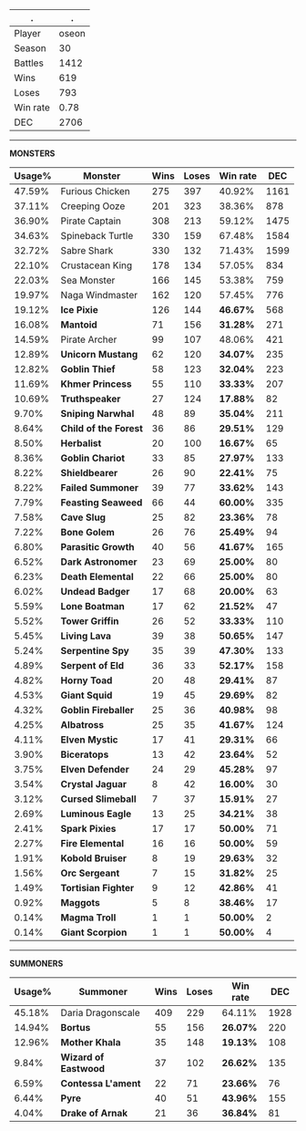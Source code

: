 .|.
|-|-
Player|oseon
Season|30
Battles|1412
Wins|619
Loses|793
Win rate|0.78
DEC|2706

---
**MONSTERS**

Usage%|Monster|Wins|Loses|Win rate|DEC|
-|-|-|-|-|-|
47.59%|Furious Chicken|275|397|40.92%|1161|
37.11%|Creeping Ooze|201|323|38.36%|878|
36.90%|Pirate Captain|308|213|59.12%|1475|
34.63%|Spineback Turtle|330|159|67.48%|1584|
32.72%|Sabre Shark|330|132|71.43%|1599|
22.10%|Crustacean King|178|134|57.05%|834|
22.03%|Sea Monster|166|145|53.38%|759|
19.97%|Naga Windmaster|162|120|57.45%|776|
19.12%|**Ice Pixie**|126|144|**46.67%**|568|
16.08%|**Mantoid**|71|156|**31.28%**|271|
14.59%|Pirate Archer|99|107|48.06%|421|
12.89%|**Unicorn Mustang**|62|120|**34.07%**|235|
12.82%|**Goblin Thief**|58|123|**32.04%**|223|
11.69%|**Khmer Princess**|55|110|**33.33%**|207|
10.69%|**Truthspeaker**|27|124|**17.88%**|82|
9.70%|**Sniping Narwhal**|48|89|**35.04%**|211|
8.64%|**Child of the Forest**|36|86|**29.51%**|129|
8.50%|**Herbalist**|20|100|**16.67%**|65|
8.36%|**Goblin Chariot**|33|85|**27.97%**|133|
8.22%|**Shieldbearer**|26|90|**22.41%**|75|
8.22%|**Failed Summoner**|39|77|**33.62%**|143|
7.79%|**Feasting Seaweed**|66|44|**60.00%**|335|
7.58%|**Cave Slug**|25|82|**23.36%**|78|
7.22%|**Bone Golem**|26|76|**25.49%**|94|
6.80%|**Parasitic Growth**|40|56|**41.67%**|165|
6.52%|**Dark Astronomer**|23|69|**25.00%**|80|
6.23%|**Death Elemental**|22|66|**25.00%**|80|
6.02%|**Undead Badger**|17|68|**20.00%**|63|
5.59%|**Lone Boatman**|17|62|**21.52%**|47|
5.52%|**Tower Griffin**|26|52|**33.33%**|110|
5.45%|**Living Lava**|39|38|**50.65%**|147|
5.24%|**Serpentine Spy**|35|39|**47.30%**|133|
4.89%|**Serpent of Eld**|36|33|**52.17%**|158|
4.82%|**Horny Toad**|20|48|**29.41%**|87|
4.53%|**Giant Squid**|19|45|**29.69%**|82|
4.32%|**Goblin Fireballer**|25|36|**40.98%**|98|
4.25%|**Albatross**|25|35|**41.67%**|124|
4.11%|**Elven Mystic**|17|41|**29.31%**|66|
3.90%|**Biceratops**|13|42|**23.64%**|52|
3.75%|**Elven Defender**|24|29|**45.28%**|97|
3.54%|**Crystal Jaguar**|8|42|**16.00%**|30|
3.12%|**Cursed Slimeball**|7|37|**15.91%**|27|
2.69%|**Luminous Eagle**|13|25|**34.21%**|38|
2.41%|**Spark Pixies**|17|17|**50.00%**|71|
2.27%|**Fire Elemental**|16|16|**50.00%**|59|
1.91%|**Kobold Bruiser**|8|19|**29.63%**|32|
1.56%|**Orc Sergeant**|7|15|**31.82%**|25|
1.49%|**Tortisian Fighter**|9|12|**42.86%**|41|
0.92%|**Maggots**|5|8|**38.46%**|17|
0.14%|**Magma Troll**|1|1|**50.00%**|2|
0.14%|**Giant Scorpion**|1|1|**50.00%**|4|

---
**SUMMONERS**

Usage%|Summoner|Wins|Loses|Win rate|DEC|
-|-|-|-|-|-|
45.18%|Daria Dragonscale|409|229|64.11%|1928|
14.94%|**Bortus**|55|156|**26.07%**|220|
12.96%|**Mother Khala**|35|148|**19.13%**|108|
9.84%|**Wizard of Eastwood**|37|102|**26.62%**|135|
6.59%|**Contessa L'ament**|22|71|**23.66%**|76|
6.44%|**Pyre**|40|51|**43.96%**|155|
4.04%|**Drake of Arnak**|21|36|**36.84%**|81|
